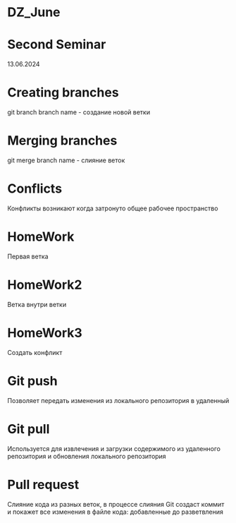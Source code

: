 # DZ_June
# Second Seminar
13.06.2024
# Creating branches
git branch branch name - создание новой ветки
# Merging branches
git merge branch name - слияние веток
# Conflicts
Конфликты возникают когда затронуто общее рабочее пространство
# HomeWork
Первая ветка
# HomeWork2
Ветка внутри ветки
# HomeWork3

Создать конфликт
# Git push
Позволяет передать изменения из локального репозитория в удаленный
# Git pull
Используется для извлечения и загрузки содержимого из удаленного репозитория и обновления локального репозитория
# Pull request
Слияние кода из разных веток, в процессе слияния Git создаст коммит и покажет все изменения в файле кода: добавленные до разветвления